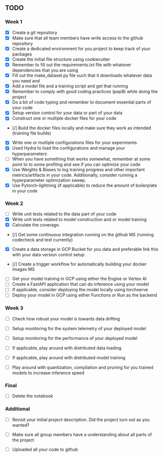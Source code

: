 ## TODO


### Week 1
- [X] Create a git repository
- [X] Make sure that all team members have write access to the github repository
- [X] Create a dedicated environment for you project to keep track of your packages
- [X] Create the initial file structure using cookiecutter
- [x] Remember to fill out the requirements.txt file with whatever dependencies that you are using
- [X] Fill out the make_dataset.py file such that it downloads whatever data you need and
- [X] Add a model file and a training script and get that running
- [X] Remember to comply with good coding practices (pep8) while doing the project
- [X] Do a bit of code typing and remember to document essential parts of your code
- [X] Setup version control for your data or part of your data
- [x] Construct one or multiple docker files for your code
- [/] Build the docker files locally and make sure they work as intended (training file builds)
- [X] Write one or multiple configurations files for your experiments
- [X] Used Hydra to load the configurations and manage your hyperparameters
- [ ] When you have something that works somewhat, remember at some point to to some profiling and see if you can optimize your code
- [x] Use Weights & Biases to log training progress and other important metrics/artifacts in your code. Additionally, consider running a hyperparameter optimization sweep.
- [X] Use Pytorch-lightning (if applicable) to reduce the amount of boilerplate in your code

### Week 2
- [ ] Write unit tests related to the data part of your code
- [X] Write unit tests related to model construction and or model training
- [X] Calculate the coverage.
- [/] Get some continuous integration running on the github  MS (running codecheck and test currently)
- [X] Create a data storage in GCP Bucket for you data and preferable link this with your data version control setup
- [/] Create a trigger workflow for automatically building your docker images MS
- [ ] Get your model training in GCP using either the Engine or Vertex AI
- [ ] Create a FastAPI application that can do inference using your model
- [ ] If applicable, consider deploying the model locally using torchserve
- [ ] Deploy your model in GCP using either Functions or Run as the backend

### Week 3
- [ ] Check how robust your model is towards data drifting
- [ ] Setup monitoring for the system telemetry of your deployed model
- [ ] Setup monitoring for the performance of your deployed model
- [ ] If applicable, play around with distributed data loading
- [ ] If applicable, play around with distributed model training
- [ ] Play around with quantization, compilation and pruning for you trained models to increase inference speed


### Final
- [ ] Delete the notebook

### Additional
- [ ] Revisit your initial project description. Did the project turn out as you wanted?
- [ ] Make sure all group members have a understanding about all parts of the project
- [ ] Uploaded all your code to github

